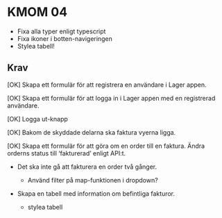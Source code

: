 KMOM 04
===========

* Fixa alla typer enligt typescript
* Fixa ikoner i botten-navigeringen
* Stylea tabell!

Krav
------

[OK] Skapa ett formulär för att registrera en användare i Lager appen.

[OK] Skapa ett formulär för att logga in i Lager appen med en registrerad användare.

[OK] Logga ut-knapp

[OK] Bakom de skyddade delarna ska faktura vyerna ligga.

[OK] Skapa ett formulär för att göra om en order till en faktura. Ändra orderns status till ‘fakturerad’ enligt API:t.

* Det ska inte gå att fakturera en order två gånger.
    * Använd filter på map-funktionen i dropdown?

* Skapa en tabell med information om befintliga fakturor.
    * stylea tabell

